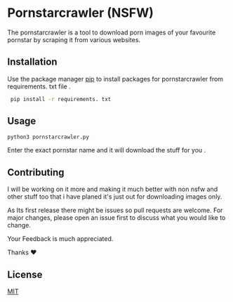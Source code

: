 # Pornstarcrawler (NSFW)

The pornstarcrawler is a tool to download porn images of your favourite pornstar by scraping it from various websites.

## Installation

Use the package manager [pip](https://pip.pypa.io/en/stable/) to install packages for pornstarcrawler from requirements. txt file .

```bash
 pip install -r requirements. txt
```

## Usage
```
python3 pornstarcrawler.py
```
Enter the exact pornstar name and it will download the stuff for you .


## Contributing

I will be working on it more and making it much better with non nsfw and other  stuff too that i have planed it's just out for downloading images only.

As Its first release there might be issues so pull requests are welcome. For major changes, please open an issue first to discuss what you would like to change.

Your Feedback is much appreciated.

Thanks
❤️

## License
[MIT](https://choosealicense.com/licenses/mit/)
